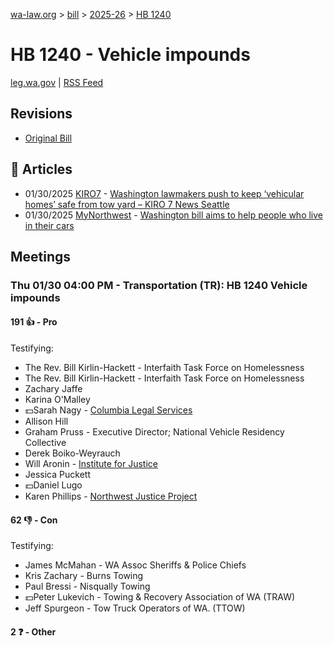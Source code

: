 [wa-law.org](/) > [bill](/bill/) > [2025-26](/bill/2025-26/) > [HB 1240](/bill/2025-26/hb/1240/)

# HB 1240 - Vehicle impounds
[leg.wa.gov](https://app.leg.wa.gov/billsummary?BillNumber=1240&Year=2025&Initiative=false) | [RSS Feed](./rss.xml)

## Revisions
* [Original Bill](1/)

## 📰 Articles
* 01/30/2025 [KIRO7](/org/kiro7/) - [Washington lawmakers push to keep ‘vehicular homes’ safe from tow yard – KIRO 7 News Seattle](https://www.kiro7.com/news/local/washington-lawmakers-push-keep-vehicular-homes-safe-tow-yard/BARE2AN4BNFS5DZMO4ZTLNXXNM/#:~:text=House%20Bill%201240)
* 01/30/2025 [MyNorthwest](/org/mynorthwest/) - [Washington bill aims to help people who live in their cars](https://mynorthwest.com/mynorthwest-politics/washington-bill-2/4036850#:~:text=House%20Bill%201240)

## Meetings
### Thu 01/30 04:00 PM - Transportation (TR): HB 1240 Vehicle impounds
#### 191 👍 - Pro
Testifying:
* The Rev. Bill Kirlin-Hackett - Interfaith Task Force on Homelessness
* The Rev. Bill Kirlin-Hackett - Interfaith Task Force on Homelessness
* Zachary Jaffe
* Karina O'Malley
* 💵Sarah Nagy - [Columbia Legal Services](/org/columbia_legal_services/)
* Allison Hill
* Graham Pruss - Executive Director; National Vehicle Residency Collective
* Derek Boiko-Weyrauch
* Will Aronin - [Institute for Justice](/org/institute_for_justice/)
* Jessica Puckett
* 💵Daniel Lugo
* Karen Phillips - [Northwest Justice Project](/org/northwest_justice_project/)

#### 62 👎 - Con
Testifying:
* James McMahan - WA Assoc Sheriffs & Police Chiefs
* Kris Zachary - Burns Towing
* Paul Bressi - Nisqually Towing
* 💵Peter Lukevich - Towing & Recovery Association of WA (TRAW)
* Jeff Spurgeon - Tow Truck Operators of WA. (TTOW)

#### 2 ❓ - Other
